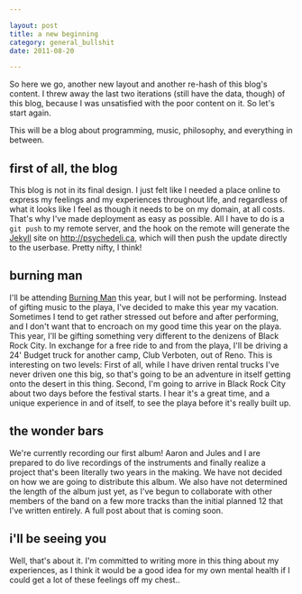 ```yaml
---

layout: post
title: a new beginning
category: general_bullshit
date: 2011-08-20

---
```


So here we go, another new layout and another re-hash of this blog's content. I threw away the last two iterations (still have the data, though) of this blog, because I was unsatisfied with the poor content on it. So let's start again.

This will be a blog about programming, music, philosophy, and everything in between.

## first of all, the blog

This blog is not in its final design. I just felt like I needed a place online to express my feelings and my experiences throughout life, and regardless of what it looks like I feel as though it needs to be on my domain, at all costs. That's why I've made deployment as easy as possible. All I have to do is a `git push` to my remote server, and the hook on the remote will generate the [Jekyll][1] site on http://psychedeli.ca, which will then push the update directly to the userbase. Pretty nifty, I think! 

## burning man

I'll be attending [Burning Man][2] this year, but I will not be performing. Instead of gifting music to the playa, I've decided to make this year my vacation. Sometimes I tend to get rather stressed out before and after performing, and I don't want that to encroach on my good time this year on the playa. This year, I'll be gifting something very different to the denizens of Black Rock City. In exchange for a free ride to and from the playa, I'll be driving a 24' Budget truck for another camp, Club Verboten, out of Reno. This is interesting on two levels: First of all, while I have driven rental trucks I've never driven one this big, so that's going to be an adventure in itself getting onto the desert in this thing. Second, I'm going to arrive in Black Rock City about two days before the festival starts. I hear it's a great time, and a unique experience in and of itself, to see the playa before it's really built up. 

## the wonder bars

We're currently recording our first album! Aaron and Jules and I are prepared to do live recordings of the instruments and finally realize a project that's been literally two years in the making. We have not decided on how we are going to distribute this album. We also have not determined the length of the album just yet, as I've begun to collaborate with other members of the band on a few more tracks than the initial planned 12 that I've written entirely. A full post about that is coming soon.

## i'll be seeing you

Well, that's about it. I'm committed to writing more in this thing about my experiences, as I think it would be a good idea for my own mental health if I could get a lot of these feelings off my chest.. 

[1]: http://jekyllrb.com/
[2]: http://burningman.com/
[3]: http://soundcloud.com/wonderbars